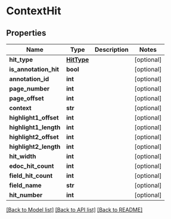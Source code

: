 # ContextHit

## Properties
Name | Type | Description | Notes
------------ | ------------- | ------------- | -------------
**hit_type** | [**HitType**](HitType.md) |  | [optional] 
**is_annotation_hit** | **bool** |  | [optional] 
**annotation_id** | **int** |  | [optional] 
**page_number** | **int** |  | [optional] 
**page_offset** | **int** |  | [optional] 
**context** | **str** |  | [optional] 
**highlight1_offset** | **int** |  | [optional] 
**highlight1_length** | **int** |  | [optional] 
**highlight2_offset** | **int** |  | [optional] 
**highlight2_length** | **int** |  | [optional] 
**hit_width** | **int** |  | [optional] 
**edoc_hit_count** | **int** |  | [optional] 
**field_hit_count** | **int** |  | [optional] 
**field_name** | **str** |  | [optional] 
**hit_number** | **int** |  | [optional] 

[[Back to Model list]](../README.md#documentation-for-models) [[Back to API list]](../README.md#documentation-for-api-endpoints) [[Back to README]](../README.md)


